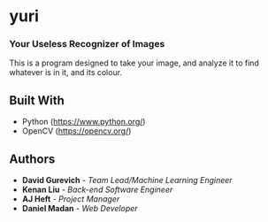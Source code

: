 # yuri
### Your Useless Recognizer of Images

This is a program designed to take your image, and analyze it to find whatever is in it, and its colour.

## Built With

* Python (https://www.python.org/)
* OpenCV (https://opencv.org/)

## Authors

* **David Gurevich** - *Team Lead/Machine Learning Engineer*
* **Kenan Liu** - *Back-end Software Engineer*
* **AJ Heft** - *Project Manager*
* **Daniel Madan** - *Web Developer*
